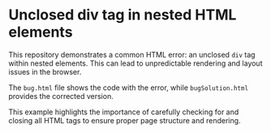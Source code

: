 # Unclosed div tag in nested HTML elements

This repository demonstrates a common HTML error: an unclosed `div` tag within nested elements.  This can lead to unpredictable rendering and layout issues in the browser.

The `bug.html` file shows the code with the error, while `bugSolution.html` provides the corrected version.

This example highlights the importance of carefully checking for and closing all HTML tags to ensure proper page structure and rendering.